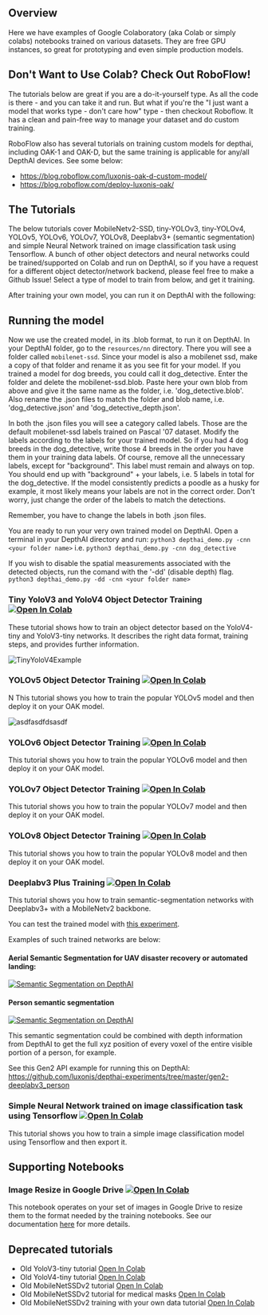 
## Overview
Here we have examples of Google Colaboratory (aka Colab or simply colabs) notebooks trained on various datasets. They are free GPU instances, so great for prototyping and even simple production models.

## Don't Want to Use Colab?  Check Out RoboFlow!

The tutorials below are great if you are a do-it-yourself type.  As all the code is there - and you can take it and run.  But what if you're the "I just want a model that works type - don't care how" type - then checkout Roboflow.  It has a clean and pain-free way to manage your dataset and do custom training.

RoboFlow also has several tutorials on training custom models for depthai, including OAK-1 and OAK-D, but the same training is applicable for any/all DepthAI devices.  See some below:

 - https://blog.roboflow.com/luxonis-oak-d-custom-model/
 - https://blog.roboflow.com/deploy-luxonis-oak/


## The Tutorials
The below tutorials cover MobileNetv2-SSD, tiny-YOLOv3, tiny-YOLOv4, YOLOv5, YOLOv6, YOLOv7, YOLOv8, Deeplabv3+ (semantic segmentation) and simple Neural Network trained on image classification task using Tensorflow.  A bunch of other object detectors and neural networks could be trained/supported on Colab and run on DepthAI, so if you have a request for a different object detector/network backend, please feel free to make a Github Issue!  Select a type of model to train from below, and get it training.

After training your own model, you can run it on DepthAI with the following:

## Running the model 
Now we use the created model, in its .blob format, to run it on DepthAI. In your DepthAI folder, go to the `resources/nn` directory. There you will see a folder called `mobilenet-ssd`. Since your model is also a mobilenet ssd, make a copy of that folder and rename it as you see fit for your model. If you trained a model for dog breeds, you could call it dog_detective. Enter the folder and delete the mobilenet-ssd.blob. Paste here your own blob from above and give it the same name as the folder, i.e. 'dog_detective.blob'. Also rename the .json files to match the folder and blob name, i.e. 'dog_detective.json' and 'dog_detective_depth.json'.

In both the .json files you will see a category called labels. Those are the default mobilenet-ssd labels trained on Pascal '07 dataset. Modify the labels according to the labels for your trained model. So if you had 4 dog breeds in the dog_detective, write those 4 breeds in the order you have them in your training data labels. Of course, remove all the unnecessary labels, except for "background". This label must remain and always on top. You should end up with "background" + your labels, i.e. 5 labels in total for the dog_detective. If the model consistently predicts a poodle as a husky for example, it most likely means your labels are not in the correct order. Don't worry, just change the order of the labels to match the detections.

Remember, you have to change the labels in both .json files.

You are ready to run your very own trained model on DepthAI. Open a terminal in your DepthAI directory and run:
`python3 depthai_demo.py -cnn <your folder name>` i.e. `python3 depthai_demo.py -cnn dog_detective`

If you wish to disable the spatial measurements associated with the detected objects, run the comand with the '-dd' (disable depth) flag.
`python3 depthai_demo.py -dd -cnn <your folder name>`


### Tiny YoloV3 and YoloV4 Object Detector Training [![Open In Colab](https://colab.research.google.com/assets/colab-badge.svg)](https://colab.research.google.com/github/luxonis/ai-tutorials/blob/master/colab-notebooks/YoloV3_V4_tiny_training.ipynb)

These tutorial shows how to train an object detector based on the YoloV4-tiny and YoloV3-tiny networks. It describes the right data format, training steps, and provides further information.

![TinyYoloV4Example](https://user-images.githubusercontent.com/56075061/143061151-07157024-4189-420d-b603-2cb3ec926bf5.png)

### YOLOv5 Object Detector Training [![Open In Colab](https://colab.research.google.com/assets/colab-badge.svg)](https://colab.research.google.com/github/luxonis/ai-tutorials/blob/master/colab-notebooks/YoloV5_training.ipynb)
N
This tutorial shows you how to train the popular YOLOv5 model and then deploy it on your OAK model.

![asdfasdfdsasdf](https://user-images.githubusercontent.com/32992551/135535957-4c945ff0-1ed7-43c8-8be5-f2efebb84f19.png)

### YOLOv6 Object Detector Training [![Open In Colab](https://colab.research.google.com/assets/colab-badge.svg)](https://colab.research.google.com/github/luxonis/ai-tutorials/blob/master/colab-notebooks/YoloV6_training.ipynb)

This tutorial shows you how to train the popular YOLOv6 model and then deploy it on your OAK model.

### YOLOv7 Object Detector Training [![Open In Colab](https://colab.research.google.com/assets/colab-badge.svg)](https://colab.research.google.com/github/luxonis/ai-tutorials/blob/master/colab-notebooks/YoloV7_training.ipynb)

This tutorial shows you how to train the popular YOLOv7 model and then deploy it on your OAK model.

### YOLOv8 Object Detector Training [![Open In Colab](https://colab.research.google.com/assets/colab-badge.svg)](https://colab.research.google.com/github/luxonis/ai-tutorials/blob/master/colab-notebooks/YoloV8_training.ipynb)

This tutorial shows you how to train the popular YOLOv8 model and then deploy it on your OAK model.

### Deeplabv3 Plus Training [![Open In Colab](https://colab.research.google.com/assets/colab-badge.svg)](https://colab.research.google.com/github/luxonis/ai-tutorials/blob/master/colab-notebooks/DeepLabV3plus_MNV2.ipynb)

This tutorial shows you how to train semantic-segmentation networks with Deeplabv3+ with a MobileNetv2 backbone. 

You can test the trained model with [this experiment](https://github.com/luxonis/depthai-experiments/tree/master/gen2-deeplabv3_multiclass).

 Examples of such trained networks are below:

#### Aerial Semantic Segmentation for UAV disaster recovery or automated landing:
[![Semantic Segmentation on DepthAI](https://user-images.githubusercontent.com/32992551/102667886-c182f280-4147-11eb-904c-c8c89d9706a7.png)](https://www.youtube.com/watch?v=1EB5bpmUq1Q "Deeplabv3+ Custom Training for DepthAI")

#### Person semantic segmentation
[![Semantic Segmentation on DepthAI](https://user-images.githubusercontent.com/32992551/109359126-25a9ed00-7842-11eb-9071-cddc7439e3ca.png)](https://www.youtube.com/watch?v=zjcUChyyNgI "Deeplabv3+ Custom Training for DepthAI")

This semantic segmentation could be combined with depth information from DepthAI to get the full xyz position of every voxel of the entire visible portion of a person, for example.

See this Gen2 API example for running this on DepthAI:
https://github.com/luxonis/depthai-experiments/tree/master/gen2-deeplabv3_person

### Simple Neural Network trained on image classification task using Tensorflow [![Open In Colab](https://colab.research.google.com/assets/colab-badge.svg)](https://colab.research.google.com/github/luxonis/ai-tutorials/blob/master/colab-notebooks/OpenVINO_OpenCV_OAK_Tensorflow_Image_Classification.ipynb)

This tutorial shows you how to train a simple image classification model using Tensorflow and then export it.

## Supporting Notebooks

### Image Resize in Google Drive [![Open In Colab](https://colab.research.google.com/assets/colab-badge.svg)](https://colab.research.google.com/github/luxonis/ai-tutorials/blob/master/colab-notebooks/GDrive-Resize.ipynb)

This notebook operates on your set of images in Google Drive to resize them to the format needed by the training notebooks.  See our documentation [here](https://docs.luxonis.com/tutorials/object_det_mnssv2_training/#step-1-find-or-generate-images-of-the-objects-of-interest) for more details.

## Deprecated tutorials

* Old YoloV3-tiny tutorial
    [Open In Colab](https://colab.research.google.com/github/luxonis/ai-tutorials/blob/master/colab-notebooks/Easy_TinyYolov3_Object_Detector_Training_on_Custom_Data.ipynb)
* Old YoloV4-tiny tutorial
    [Open In Colab](https://colab.research.google.com/github/luxonis/ai-tutorials/blob/master/colab-notebooks/Easy_TinyYOLOv4_Object_Detector_Training_on_Custom_Data.ipynb)
* Old MobileNetSSDv2 tutorial 
    [Open In Colab](https://colab.research.google.com/github/luxonis/ai-tutorials/blob/master/colab-notebooks/Easy_Object_Detection_Demo_Training.ipynb)
* Old MobileNetSSDv2 tutorial for medical masks 
    [Open In Colab](https://colab.research.google.com/github/luxonis/ai-tutorials/blob/master/colab-notebooks/Medical_Mask_Detection_Demo_Training.ipynb)
* Old MobileNetSSDv2 training with your own data tutorial
    [Open In Colab](https://colab.research.google.com/github/luxonis/ai-tutorials/blob/master/colab-notebooks/Easy_Object_Detection_With_Custom_Data_Demo_Training.ipynb)
